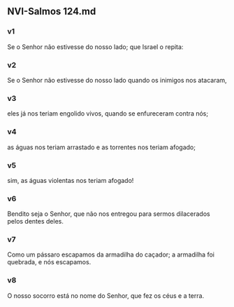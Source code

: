 ## NVI-Salmos 124.md
### v1
 Se o Senhor não estivesse do nosso lado; que Israel o repita:
### v2
 Se o Senhor não estivesse do nosso lado quando os inimigos nos atacaram,
### v3
 eles já nos teriam engolido vivos, quando se enfureceram contra nós;
### v4
 as águas nos teriam arrastado e as torrentes nos teriam afogado;
### v5
 sim, as águas violentas nos teriam afogado!  
### v6
 Bendito seja o Senhor, que não nos entregou para sermos dilacerados pelos dentes deles.
### v7
 Como um pássaro escapamos da armadilha do caçador; a armadilha foi quebrada, e nós escapamos.
### v8
 O nosso socorro está no nome do Senhor, que fez os céus e a terra.
